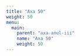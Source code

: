 ```yaml
---
title: "Axa 50"
weight: 50
menu:
  main:
    parent: "axa-anul-iii"
    name: "Axa 50"
    weight: 50
---
```


